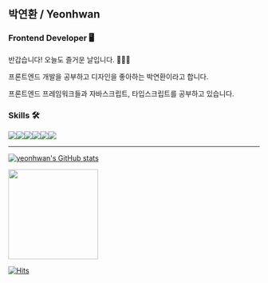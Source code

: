 
## 박연환 / Yeonhwan
### Frontend Developer 🖥️ 
반갑습니다! 오늘도 즐거운 날입니다. 🙋🏻‍♂️

프론트엔드 개발을 공부하고 디자인을 좋아하는 박연환이라고 합니다.

프론트엔드 프레임워크들과 자바스크립트, 타입스크립트를 공부하고 있습니다.

### Skills 🛠️

<img src="https://img.shields.io/badge/HTML-E34F26?style=for-the-badge&logo=html5&logoColor=white"><img src="https://img.shields.io/badge/CSS-1572B6?style=for-the-badge&logo=css3&logoColor=white"><img src="https://img.shields.io/badge/Javascript-F7DF1E?style=for-the-badge&logo=javascript&logoColor=black"><img src="https://img.shields.io/badge/typescript-3178C6?style=for-the-badge&logo=Typescript&logoColor=white"><img src="https://img.shields.io/badge/next-000000?style=for-the-badge&logo=nextdotjs&logoColor=white"><img src="https://img.shields.io/badge/react-61DAFB?style=for-the-badge&logo=react&logoColor=0082B7">

<hr/>

[![yeonhwan's GitHub stats](https://github-readme-stats.vercel.app/api?username=yeonhwan&hide=stars,contribs)](https://github.com/yeonhwan)

<a href="https://github.com/imysh578"><img align="center" style="height:180px" src="https://github-readme-stats.vercel.app/api/top-langs/?username=yeonhwan&layout=compact&theme=nord&hide_border=true" /></a> 

[![Hits](https://hits.seeyoufarm.com/api/count/incr/badge.svg?url=https%3A%2F%2Fgithub.com%2Fyeonhwan&count_bg=%2313A9AA&title_bg=%232D8392&icon=&icon_color=%23E7E7E7&title=hits&edge_flat=false)](https://hits.seeyoufarm.com)
